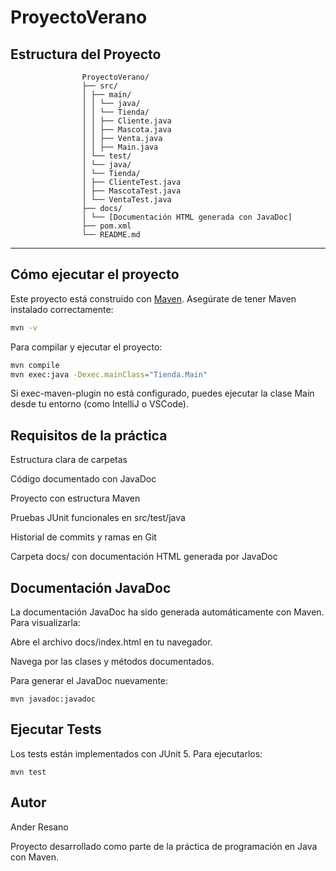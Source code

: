 # ProyectoVerano

## Estructura del Proyecto


                    ProyectoVerano/
                    ├── src/
                    │ ├── main/
                    │ │ └── java/
                    │ │ └── Tienda/
                    │ │ ├── Cliente.java
                    │ │ ├── Mascota.java
                    │ │ ├── Venta.java
                    │ │ ├── Main.java
                    │ └── test/
                    │ └── java/
                    │ └── Tienda/
                    │ ├── ClienteTest.java
                    │ ├── MascotaTest.java
                    │ └── VentaTest.java
                    ├── docs/
                    │ └── [Documentación HTML generada con JavaDoc]
                    ├── pom.xml
                    └── README.md
---

##  Cómo ejecutar el proyecto

Este proyecto está construido con [Maven](https://maven.apache.org/). Asegúrate de tener Maven instalado correctamente:

```bash
mvn -v
```
Para compilar y ejecutar el proyecto:

```bash
mvn compile
mvn exec:java -Dexec.mainClass="Tienda.Main"
```

Si exec-maven-plugin no está configurado, puedes ejecutar la clase Main desde tu entorno (como IntelliJ o VSCode).

## Requisitos de la práctica

Estructura clara de carpetas

Código documentado con JavaDoc

Proyecto con estructura Maven

Pruebas JUnit funcionales en src/test/java

Historial de commits y ramas en Git

Carpeta docs/ con documentación HTML generada por JavaDoc

## Documentación JavaDoc
La documentación JavaDoc ha sido generada automáticamente con Maven. Para visualizarla:

Abre el archivo docs/index.html en tu navegador.

Navega por las clases y métodos documentados.

Para generar el JavaDoc nuevamente:
```
mvn javadoc:javadoc
```

## Ejecutar Tests
Los tests están implementados con JUnit 5. Para ejecutarlos:

```mvn test```

## Autor
Ander Resano

Proyecto desarrollado como parte de la práctica de programación en Java con Maven.